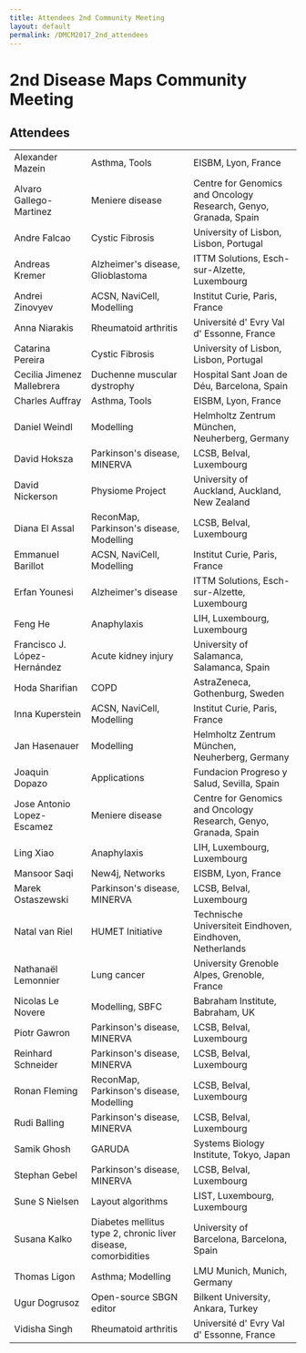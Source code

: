 ```yaml
---
title: Attendees 2nd Community Meeting
layout: default
permalink: /DMCM2017_2nd_attendees
---
```


<h1>2nd Disease Maps Community Meeting</h1>
<h2>Attendees</h2>

<table>
<tr><td>	Alexander Mazein	</td><td>	Asthma, Tools	</td><td>	EISBM, Lyon, France	</td></tr>
<tr><td>	Alvaro Gallego-Martinez	</td><td>	Meniere disease	</td><td>	Centre for Genomics and Oncology Research, Genyo, Granada, Spain	</td></tr>
<tr><td>	Andre Falcao	</td><td>	Cystic Fibrosis	</td><td>	University of Lisbon, Lisbon, Portugal	</td></tr>
<tr><td>	Andreas Kremer	</td><td>	Alzheimer's disease, Glioblastoma	</td><td>	ITTM Solutions, Esch-sur-Alzette, Luxembourg	</td></tr>
<tr><td>	Andrei Zinovyev	</td><td>	ACSN, NaviCell, Modelling	</td><td>	Institut Curie, Paris, France	</td></tr>
<tr><td>	Anna Niarakis	</td><td>	Rheumatoid arthritis	</td><td>	Université d' Evry Val d' Essonne, France	</td></tr>
<tr><td>	Catarina Pereira	</td><td>	Cystic Fibrosis	</td><td>	University of Lisbon, Lisbon, Portugal	</td></tr>
<tr><td>	Cecilia Jimenez Mallebrera	</td><td>	Duchenne muscular dystrophy	</td><td>	Hospital Sant Joan de Déu, Barcelona, Spain	</td></tr>
<tr><td>	Charles Auffray	</td><td>	Asthma, Tools	</td><td>	EISBM, Lyon, France	</td></tr>
<tr><td>	Daniel Weindl	</td><td>	Modelling	</td><td>	Helmholtz Zentrum München, Neuherberg, Germany	</td></tr>
<tr><td>	David Hoksza	</td><td>	Parkinson's disease, MINERVA	</td><td>	LCSB, Belval, Luxembourg	</td></tr>
<tr><td>	David Nickerson	</td><td>	Physiome Project	</td><td>	University of Auckland, Auckland, New Zealand	</td></tr>
<tr><td>	Diana El Assal	</td><td>	ReconMap, Parkinson's disease, Modelling	</td><td>	LCSB, Belval, Luxembourg	</td></tr>
<tr><td>	Emmanuel Barillot	</td><td>	ACSN, NaviCell, Modelling	</td><td>	Institut Curie, Paris, France	</td></tr>
<tr><td>	Erfan Younesi	</td><td>	Alzheimer's disease	</td><td>	ITTM Solutions, Esch-sur-Alzette, Luxembourg	</td></tr>
<tr><td>	Feng He	</td><td>	Anaphylaxis	</td><td>	LIH, Luxembourg, Luxembourg	</td></tr>
<tr><td>	Francisco J. López-Hernández	</td><td>	Acute kidney injury	</td><td>	University of Salamanca, Salamanca, Spain	</td></tr>
<tr><td>	Hoda Sharifian	</td><td>	COPD	</td><td>	AstraZeneca, Gothenburg, Sweden	</td></tr>
<tr><td>	Inna Kuperstein	</td><td>	ACSN, NaviCell, Modelling	</td><td>	Institut Curie, Paris, France	</td></tr>
<tr><td>	Jan Hasenauer	</td><td>	Modelling	</td><td>	Helmholtz Zentrum München, Neuherberg, Germany	</td></tr>
<tr><td>	Joaquin Dopazo
</td><td>	Applications	</td><td>	Fundacion Progreso y Salud, Sevilla, Spain	</td></tr>
<tr><td>	Jose Antonio Lopez-Escamez	</td><td>	Meniere disease	</td><td>	Centre for Genomics and Oncology Research, Genyo, Granada, Spain	</td></tr>
<tr><td>	Ling Xiao	</td><td>	Anaphylaxis	</td><td>	LIH, Luxembourg, Luxembourg	</td></tr>
<tr><td>	Mansoor Saqi	</td><td>	New4j, Networks	</td><td>	EISBM, Lyon, France	</td></tr>
<tr><td>	Marek Ostaszewski	</td><td>	Parkinson's disease, MINERVA	</td><td>	LCSB, Belval, Luxembourg	</td></tr>
<tr><td>	Natal van Riel	</td><td>	HUMET Initiative	</td><td>	Technische Universiteit Eindhoven, Eindhoven, Netherlands	</td></tr>
<tr><td>	Nathanaël Lemonnier	</td><td>	Lung cancer	</td><td>	University Grenoble Alpes, Grenoble, France	</td></tr>
<tr><td>	Nicolas Le Novere	</td><td>	Modelling, SBFC	</td><td>	Babraham Institute, Babraham, UK	</td></tr>
<tr><td>	Piotr Gawron	</td><td>	Parkinson's disease, MINERVA	</td><td>	LCSB, Belval, Luxembourg	</td></tr>
<tr><td>	Reinhard Schneider	</td><td>	Parkinson's disease, MINERVA	</td><td>	LCSB, Belval, Luxembourg	</td></tr>
<tr><td>	Ronan Fleming	</td><td>	ReconMap, Parkinson's disease, Modelling	</td><td>	LCSB, Belval, Luxembourg	</td></tr>
<tr><td>	Rudi Balling	</td><td>	Parkinson's disease, MINERVA	</td><td>	LCSB, Belval, Luxembourg	</td></tr>
<tr><td>	Samik Ghosh	</td><td>	GARUDA	</td><td>	Systems Biology Institute, Tokyo, Japan	</td></tr>
<tr><td>	Stephan Gebel	</td><td>	Parkinson's disease, MINERVA	</td><td>	LCSB, Belval, Luxembourg	</td></tr>
<tr><td>	Sune S Nielsen	</td><td>	Layout algorithms	</td><td>	LIST, Luxembourg, Luxembourg	</td></tr>
<tr><td>	Susana Kalko	</td><td>	Diabetes mellitus type 2, chronic liver disease, comorbidities	</td><td>	University of Barcelona, Barcelona, Spain	</td></tr>
<tr><td>	Thomas Ligon	</td><td>	Asthma; Modelling	</td><td>	LMU Munich, Munich, Germany	</td></tr>
<tr><td>	Ugur Dogrusoz	</td><td>	Open-source SBGN editor	</td><td>	Bilkent University, Ankara, Turkey	</td></tr>
<tr><td>	Vidisha Singh	</td><td>	Rheumatoid arthritis	</td><td>	Université d' Evry Val d' Essonne, France	</td></tr>
</table>
